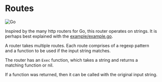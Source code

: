 # Routes

![Go](https://github.com/WheresAlice/routes/workflows/Go/badge.svg?branch=trunk)

Inspired by the many http routers for Go, this router operates on strings.  It is perhaps best explained with the [example/example.go](example).

A router takes multiple routes.  Each route comprises of a regexp pattern and a function to be used if the input string matches.

The router has an `Exec` function, which takes a string and returns a matching function or nil.

If a function was returned, then it can be called with the original input string.
